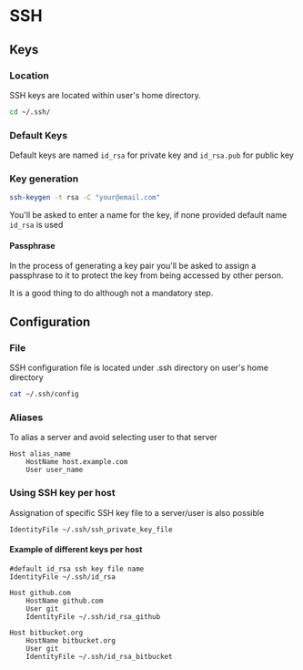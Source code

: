 # SSH

## Keys

### Location

SSH keys are located within user's home directory.

```bash
cd ~/.ssh/
```

### Default Keys

Default keys are named `id_rsa` for private key and `id_rsa.pub` for public key

### Key generation

```bash
ssh-keygen -t rsa -C "your@email.com"
```

You'll be asked to enter a name for the key, if none provided default name `id_rsa` is used

#### Passphrase

In the process of generating a key pair you'll be asked to assign a passphrase to it to protect the key from being
accessed by other person.

It is a good thing to do although not a mandatory step.

## Configuration

### File

SSH configuration file is located under .ssh directory on user's home directory

```bash
cat ~/.ssh/config
```

### Aliases

To alias a server and avoid selecting user to that server

```
Host alias_name
    HostName host.example.com
    User user_name
```

### Using SSH key per host

Assignation of specific SSH key file to a server/user is also possible

```
IdentityFile ~/.ssh/ssh_private_key_file
```

#### Example of different keys per host

```
#default id_rsa ssh key file name
IdentityFile ~/.ssh/id_rsa

Host github.com
    HostName github.com
    User git
    IdentityFile ~/.ssh/id_rsa_github

Host bitbucket.org
    HostName bitbucket.org
    User git
    IdentityFile ~/.ssh/id_rsa_bitbucket
```
